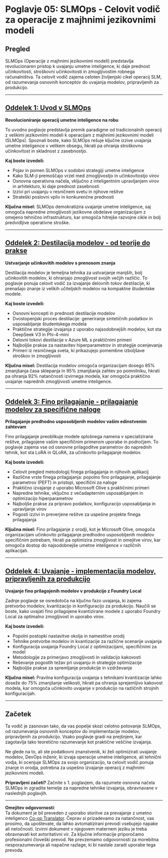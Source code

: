 <!--
CO_OP_TRANSLATOR_METADATA:
{
  "original_hash": "2db7a2f6e9873c3cd09fea6736bf360b",
  "translation_date": "2025-09-19T01:03:51+00:00",
  "source_file": "Module05/README.md",
  "language_code": "sl"
}
-->
# Poglavje 05: SLMOps - Celovit vodič za operacije z majhnimi jezikovnimi modeli

## Pregled

SLMOps (Operacije z majhnimi jezikovnimi modeli) predstavlja revolucionaren pristop k uvajanju umetne inteligence, ki daje prednost učinkovitosti, stroškovni učinkovitosti in zmogljivostim robnega računalništva. Ta celovit vodič zajema celoten življenjski cikel operacij SLM, od razumevanja osnovnih konceptov do uvajanja modelov, pripravljenih za produkcijo.

---

## [Oddelek 1: Uvod v SLMOps](./01.IntroduceSLMOps.md)

**Revolucioniranje operacij umetne inteligence na robu**

To uvodno poglavje predstavlja premik paradigme od tradicionalnih operacij z velikimi jezikovnimi modeli k operacijam z majhnimi jezikovnimi modeli (SLMOps). Spoznali boste, kako SLMOps rešuje ključne izzive uvajanja umetne inteligence v velikem obsegu, hkrati pa ohranja stroškovno učinkovitost in skladnost z zasebnostjo.

**Kaj boste izvedeli:**
- Pojav in pomen SLMOps v sodobni strategiji umetne inteligence
- Kako SLM-ji premoščajo vrzel med zmogljivostjo in učinkovitostjo virov
- Osnovna operativna načela, vključno z inteligentnim upravljanjem virov in arhitekturo, ki daje prednost zasebnosti
- Izzivi pri uvajanju v resničnem svetu in njihove rešitve
- Strateški poslovni vpliv in konkurenčne prednosti

**Ključna misel:** SLMOps demokratizira uvajanje umetne inteligence, saj omogoča napredne zmogljivosti jezikovne obdelave organizacijam z omejeno tehnično infrastrukturo, kar omogoča hitrejše razvojne cikle in bolj predvidljive operativne stroške.

---

## [Oddelek 2: Destilacija modelov - od teorije do prakse](./02.SLMOps-Distillation.md)

**Ustvarjanje učinkovitih modelov s prenosom znanja**

Destilacija modelov je temeljna tehnika za ustvarjanje manjših, bolj učinkovitih modelov, ki ohranjajo zmogljivost svojih večjih različic. To poglavje ponuja celovit vodič za izvajanje delovnih tokov destilacije, ki prenašajo znanje iz velikih učiteljskih modelov na kompaktne študentske modele.

**Kaj boste izvedeli:**
- Osnovni koncepti in prednosti destilacije modelov
- Dvostopenjski proces destilacije: generiranje sintetičnih podatkov in usposabljanje študentskega modela
- Praktične strategije izvajanja z uporabo najsodobnejših modelov, kot sta DeepSeek V3 in Phi-4-mini
- Delovni tokovi destilacije v Azure ML s praktičnimi primeri
- Najboljše prakse za nastavitev hiperparametrov in strategije ocenjevanja
- Primeri iz resničnega sveta, ki prikazujejo pomembne izboljšave stroškov in zmogljivosti

**Ključna misel:** Destilacija modelov omogoča organizacijam dosego 85% zmanjšanja časa sklepanja in 95% zmanjšanja zahtev po pomnilniku, hkrati pa ohranja 92% natančnosti izvirnega modela, kar omogoča praktično uvajanje naprednih zmogljivosti umetne inteligence.

---

## [Oddelek 3: Fino prilagajanje - prilagajanje modelov za specifične naloge](./03.SLMOps-Finetuing.md)

**Prilagajanje predhodno usposobljenih modelov vašim edinstvenim zahtevam**

Fino prilagajanje preoblikuje modele splošnega namena v specializirane rešitve, prilagojene vašim specifičnim primerom uporabe in področjem. To poglavje zajema vse od osnovne prilagoditve parametrov do naprednih tehnik, kot sta LoRA in QLoRA, za učinkovito prilagajanje modelov.

**Kaj boste izvedeli:**
- Celovit pregled metodologij finega prilagajanja in njihovih aplikacij
- Različne vrste finega prilagajanja: popolno fino prilagajanje, prilagajanje parametrov (PEFT) in pristopi, specifični za naloge
- Praktično izvajanje z uporabo Microsoft Olive s praktičnimi primeri
- Napredne tehnike, vključno z večadapternim usposabljanjem in optimizacijo hiperparametrov
- Najboljše prakse za pripravo podatkov, konfiguracijo usposabljanja in upravljanje virov
- Pogosti izzivi in preverjene rešitve za uspešne projekte finega prilagajanja

**Ključna misel:** Fino prilagajanje z orodji, kot je Microsoft Olive, omogoča organizacijam učinkovito prilagajanje predhodno usposobljenih modelov specifičnim potrebam, hkrati pa optimizira zmogljivost in omejitve virov, kar omogoča dostop do najsodobnejše umetne inteligence v različnih aplikacijah.

---

## [Oddelek 4: Uvajanje - implementacija modelov, pripravljenih za produkcijo](./04.SLMOps.Deployment.md)

**Uvajanje fino prilagojenih modelov v produkcijo z Foundry Local**

Zadnje poglavje se osredotoča na ključno fazo uvajanja, ki zajema pretvorbo modelov, kvantizacijo in konfiguracijo za produkcijo. Naučili se boste, kako uvajati fino prilagojene kvantizirane modele z uporabo Foundry Local za optimalno zmogljivost in uporabo virov.

**Kaj boste izvedeli:**
- Popolni postopki nastavitve okolja in namestitve orodij
- Tehnike pretvorbe modelov in kvantizacije za različne scenarije uvajanja
- Konfiguracija uvajanja Foundry Local z optimizacijami, specifičnimi za model
- Metodologije za primerjavo zmogljivosti in validacijo kakovosti
- Reševanje pogostih težav pri uvajanju in strategije optimizacije
- Najboljše prakse za spremljanje produkcije in vzdrževanje

**Ključna misel:** Pravilna konfiguracija uvajanja s tehnikami kvantizacije lahko doseže do 75% zmanjšanje velikosti, hkrati pa ohranja sprejemljivo kakovost modela, kar omogoča učinkovito uvajanje v produkcijo na različnih strojnih konfiguracijah.

---

## Začetek

Ta vodič je zasnovan tako, da vas popelje skozi celotno potovanje SLMOps, od razumevanja osnovnih konceptov do implementacije modelov, pripravljenih za produkcijo. Vsako poglavje gradi na prejšnjem, kar zagotavlja tako teoretično razumevanje kot praktične veščine izvajanja.

Ne glede na to, ali ste podatkovni znanstvenik, ki želi optimizirati uvajanje modelov, DevOps inženir, ki izvaja operacije umetne inteligence, ali tehnični vodja, ki ocenjuje SLMOps za svojo organizacijo, ta celovit vodič ponuja znanje in orodja, potrebna za uspešno izvajanje operacij z majhnimi jezikovnimi modeli.

**Pripravljeni začeti?** Začnite s 1. poglavjem, da razumete osnovna načela SLMOps in zgradite temelje za napredne tehnike izvajanja, obravnavane v naslednjih poglavjih.

---

**Omejitev odgovornosti**:  
Ta dokument je bil preveden z uporabo storitve za prevajanje z umetno inteligenco [Co-op Translator](https://github.com/Azure/co-op-translator). Čeprav si prizadevamo za natančnost, vas prosimo, da upoštevate, da lahko avtomatizirani prevodi vsebujejo napake ali netočnosti. Izvirni dokument v njegovem maternem jeziku je treba obravnavati kot avtoritativni vir. Za ključne informacije priporočamo profesionalni človeški prevod. Ne prevzemamo odgovornosti za morebitna nesporazumevanja ali napačne razlage, ki bi nastale zaradi uporabe tega prevoda.